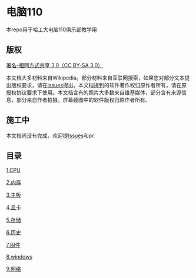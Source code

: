 # 电脑110

本repo用于哈工大电脑110俱乐部教学用

## 版权

[署名-相同方式共享 3.0（CC BY-SA 3.0）](https://creativecommons.org/licenses/by-sa/3.0/cn/)

本文档大多材料来自Wikipedia。部分材料来自互联网搜索，如果您对部分文本提出版权要求，请在[Issues](https://github.com/12101111/diannao110/issues)提出。本文档提到的软件著作权归原作者所有，请在原授权协议要求下使用。本文档含有的照片大多数来自维基媒体，部分含有来源信息，部分来自作者拍摄。屏幕截图中的软件版权归原作者所有。

## 施工中

本文档尚没有完成，欢迎提[Issues](https://github.com/12101111/diannao110/issues)和pr.

## 目录

[1.CPU](CPU/CPU.md)

[2.内存](memory/内存.md)

[3.主板](motherboard/主板.md)

[4.显卡](Graphicscard/显卡.md)

[5.存储](storage/外部存储器.md)

[6.历史](history/历史.md)

[7.固件](firmware/主板固件.md)

[8.windows](Windows/Windows.md)

[9.网络](net/net.md)